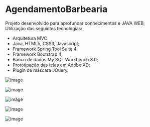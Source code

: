 # AgendamentoBarbearia

Projeto desenvolvido para aprofundar conhecimentos e JAVA WEB; Utilização das seguintes tecnologias: 
- Arquitetura MVC
- Java, HTML5, CSS3, Javascript;
- Framework Spring Tool Suite 4;
- Framework Bootstrap 4;
- Banco de dados My SQL Workbench 8.0;
- Prototipação das telas em Adobe XD;
- Plugin de máscara JQuery.

![image](https://user-images.githubusercontent.com/54810933/109651740-b122c700-7b3d-11eb-884b-cd5d9a7152f0.png)

![image](https://user-images.githubusercontent.com/54810933/109652304-5f2e7100-7b3e-11eb-9827-d560c56e505a.png)

![image](https://user-images.githubusercontent.com/54810933/109652462-94d35a00-7b3e-11eb-8384-40e5f9e4e10d.png)

![image](https://user-images.githubusercontent.com/54810933/109652558-b46a8280-7b3e-11eb-8bc5-16dda86be1f6.png)

![image](https://user-images.githubusercontent.com/54810933/109652733-eb409880-7b3e-11eb-9289-0105e0863a6b.png)
